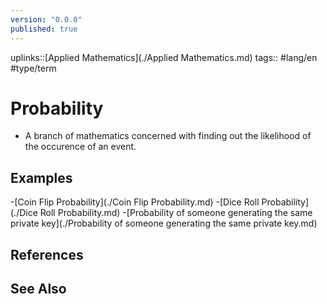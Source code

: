 ```yaml
---
version: "0.0.0"
published: true
---
```

uplinks::[Applied Mathematics](./Applied Mathematics.md)
tags:: #lang/en #type/term 
# Probability
- A branch of mathematics concerned with finding out the likelihood of the occurence of an event.

## Examples
-[Coin Flip Probability](./Coin Flip Probability.md)
-[Dice Roll Probability](./Dice Roll Probability.md)
-[Probability of someone generating the same private key](./Probability of someone generating the same private key.md)

## References
## See Also
